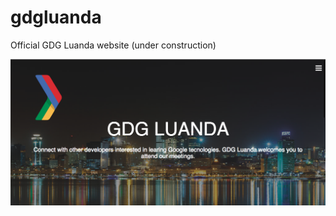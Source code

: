 gdgluanda
=========

Official GDG Luanda website (under construction)

![alt tag](img/Screen%20Shot%202018-10-08%20at%2015.40.06.png)
